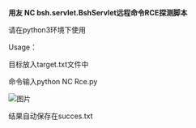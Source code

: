 **用友 NC bsh.servlet.BshServlet远程命令RCE探测脚本**

请在python3环境下使用

Usage： 

目标放入target.txt文件中

命令输入python NC Rce.py


![图片](https://user-images.githubusercontent.com/83112602/217751870-94ae7d0d-0dc6-433b-9a78-75bba7e60f3b.png)


结果自动保存在succes.txt
